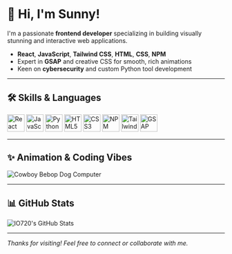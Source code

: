 # 👋 Hi, I'm Sunny!

I'm a passionate **frontend developer** specializing in building visually stunning and interactive web applications.

- **React**, **JavaScript**, **Tailwind CSS**, **HTML**, **CSS**, **NPM**
- Expert in **GSAP** and creative CSS for smooth, rich animations
- Keen on **cybersecurity** and custom Python tool development

---

## 🛠️ Skills & Languages

<p align="left">
  <img src="https://cdn-icons-png.flaticon.com/512/1126/1126012.png" alt="React" width="40" height="40" title="React"/>
  <img src="https://cdn-icons-png.flaticon.com/512/5968/5968292.png" alt="JavaScript" width="40" height="40" title="JavaScript"/>
  <img src="https://cdn-icons-png.flaticon.com/512/5968/5968350.png" alt="Python" width="40" height="40" title="Python"/>
  <img src="https://cdn-icons-png.flaticon.com/512/5968/5968381.png" alt="HTML5" width="40" height="40" title="HTML5"/>
  <img src="https://cdn-icons-png.flaticon.com/512/732/732190.png" alt="CSS3" width="40" height="40" title="CSS3"/>
  <img src="https://cdn-icons-png.flaticon.com/512/732/732212.png" alt="NPM" width="40" height="40" title="NPM"/>
  <img src="https://cdn-icons-png.flaticon.com/512/919/919832.png" alt="Tailwind CSS" width="40" height="40" title="Tailwind CSS"/>
  <img src="https://cdn-icons-png.flaticon.com/512/5969/5969009.png" alt="GSAP" width="40" height="40" title="GSAP"/>
</p>

---

## ✨ Animation & Coding Vibes

![Cowboy Bebop Dog Computer](https://i.pinimg.com/originals/8d/df/a8/8ddfa888e1191436592c00c7ed700844.gif)

---

## 📊 GitHub Stats

![IO720's GitHub Stats](https://github-readme-stats.vercel.app/api?username=IO720&show_icons=true&theme=radical)

---

_Thanks for visiting! Feel free to connect or collaborate with me._
